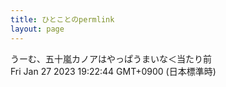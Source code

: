 ```yaml
---
title: ひとことのpermlink
layout: page
---
```

<div class="box" dt="1674814964583">
  うーむ、五十嵐カノアはやっぱうまいな＜当たり前
  <div class="content is-small">Fri Jan 27 2023 19:22:44 GMT+0900 (日本標準時)</div>
</div>